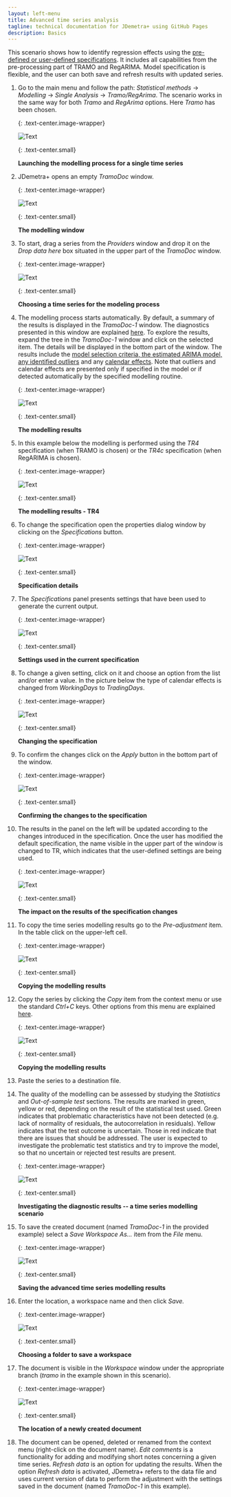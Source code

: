 ```yaml
---
layout: left-menu
title: Advanced time series analysis
tagline: technical documentation for JDemetra+ using GitHub Pages
description: Basics
---
```

This scenario shows how to identify regression effects using the
[pre-defined or user-defined specifications](../reference-manual/modelling-specifications.html). 
It includes all capabilities from the pre-processing
part of TRAMO and RegARIMA. Model specification is flexible, and the
user can both save and refresh results with updated series.

1.  Go to the main menu and follow the path: *Statistical methods* →
    *Modelling* → *Single Analysis* → *Tramo/RegArima*. The scenario
    works in the same way for both *Tramo* and *RegArima* options. Here *Tramo*
    has been chosen.

	{: .text-center.image-wrapper}

	![Text](/assets/img/user-guide/UG_PCA_image9.jpg)

	{: .text-center.small}

	**Launching the modelling process for a single time series**

2.  JDemetra+ opens an empty *TramoDoc* window.

	{: .text-center.image-wrapper}

	![Text](/assets/img/user-guide/UG_PCA_image10.jpg)

	{: .text-center.small}

	**The modelling window**

3.  To start, drag a series from the *Providers* window and drop
    it on the *Drop data here* box situated in the upper part of the
    *TramoDoc* window.

	{: .text-center.image-wrapper}

	![Text](/assets/img/user-guide/UG_PCA_image11.jpg)

	{: .text-center.small}

	**Choosing a time series for the modeling process**

4.  The modelling process starts automatically. By default, a summary of
    the results is displayed in the *TramoDoc-1* window. The diagnostics
    presented in this window are explained [here](../reference-manual/output-modelling.html). 
	To explore the results, expand the tree in the
    *TramoDoc-1* window and click on the selected item. The details will
    be displayed in the bottom part of the window. The results include
    the [model selection criteria, the estimated ARIMA model, any identified
    outliers](../theory/SA_lin.html)
    and any [calendar effects]((../theory/Calendars.html)).
    Note that outliers and calendar effects are presented only if
    specified in the model or if detected automatically by the specified
    modelling routine.

	{: .text-center.image-wrapper}

	![Text](/assets/img/user-guide/UG_PCA_image12.jpg)

	{: .text-center.small}

	**The modelling results**

5.  In this example below the modelling is performed using the *TR4*
    specification (when TRAMO is chosen) or the *TR4c* specification (when
    RegARIMA is chosen).

	{: .text-center.image-wrapper}

	![Text](/assets/img/user-guide/UG_PCA_image13.jpg)

	{: .text-center.small}

	**The modelling results - TR4**

6.  To change the specification open the properties dialog window by
    clicking on the *Specifications* button.

	{: .text-center.image-wrapper}

	![Text](/assets/img/user-guide/UG_PCA_image14.jpg)

	{: .text-center.small}

	**Specification details**

7.  The *Specifications* panel presents settings that have been used to
    generate the current output.

	{: .text-center.image-wrapper}

	![Text](/assets/img/user-guide/UG_PCA_image15.jpg)

	{: .text-center.small}

	**Settings used in the current specification**

8.  To change a given setting, click on it and choose an option from the
    list and/or enter a value. In the picture below the type of calendar
    effects is changed from *WorkingDays* to *TradingDays*.

	{: .text-center.image-wrapper}

	![Text](/assets/img/user-guide/UG_PCA_image16.jpg)

	{: .text-center.small}
 
	**Changing the specification**

9.  To confirm the changes click on the *Apply* button in the bottom
    part of the window.

	{: .text-center.image-wrapper}

	![Text](/assets/img/user-guide/UG_PCA_image17.jpg)

	{: .text-center.small}

	**Confirming the changes to the specification**

10. The results in the panel on the left will be updated according to
    the changes introduced in the specification. Once the user has
    modified the default specification, the name visible in the upper
    part of the window is changed to TR, which indicates that the
    user-defined settings are being used.

	{: .text-center.image-wrapper}

	![Text](/assets/img/user-guide/UG_PCA_image18.jpg)

	{: .text-center.small}

	**The impact on the results of the specification changes**

11. To copy the time series modelling results go to the *Pre-adjustment*
    item. In the table click on the upper-left cell.

	{: .text-center.image-wrapper}

	![Text](/assets/img/user-guide/UG_PCA_image19.jpg)

	{: .text-center.small}

	**Copying the modelling results**

12. Copy the series by clicking the *Copy* item from the context menu or
    use the standard *Ctrl+C* keys. Other options from this menu are
    explained [here](../reference-manual/input.html).

	{: .text-center.image-wrapper}

	![Text](/assets/img/user-guide/UG_PCA_image20.jpg)

	{: .text-center.small}

	**Copying the modelling results**

13. Paste the series to a destination file.

14. The quality of the modelling can be assessed by studying the
    *Statistics* and *Out-of-sample test* sections. The results are
    marked in green, yellow or red, depending on the result of the
    statistical test used. Green indicates that problematic
    characteristics have not been detected (e.g. lack of normality of
    residuals, the autocorrelation in residuals). Yellow
    indicates that the test outcome is uncertain. Those in red indicate that there are issues that should be addressed. 
	The user is expected to investigate the problematic test statistics and try to improve the
    model, so that no uncertain or rejected test results are present.
   

	{: .text-center.image-wrapper}

	![Text](/assets/img/user-guide/UG_PCA_image21.jpg)

	{: .text-center.small}

	**Investigating the diagnostic results -- a time series modelling scenario**

15. To save the created document (named *TramoDoc-1* in the provided
    example) select a *Save Workspace As...* item from the *File* menu.

	{: .text-center.image-wrapper}

	![Text](/assets/img/user-guide/UG_PCA_image22.jpg)

	{: .text-center.small}

	**Saving the advanced time series modelling results**

16. Enter the location, a workspace name and then click *Save.*

	{: .text-center.image-wrapper}

	![Text](/assets/img/user-guide/UG_PCA_image23.jpg)

	{: .text-center.small}

	**Choosing a folder to save a workspace**

17. The document is visible in the *Workspace* window under the
    appropriate branch (*tramo* in the example shown in this scenario).

	{: .text-center.image-wrapper}

	![Text](/assets/img/user-guide/UG_PCA_image24.jpg)

	{: .text-center.small}

	**The location of a newly created document**

18. The document can be opened, deleted or renamed from the context menu
    (right-click on the document name). *Edit comments* is a
    functionality for adding and modifying short notes concerning a
    given time series. *Refresh data* is an option for updating the
    results. When the option *Refresh data* is activated, JDemetra+
    refers to the data file and uses current version of data to perform
    the adjustment with the settings saved in the document (named
    *TramoDoc-1* in this example).
